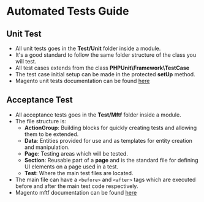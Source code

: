 # Automated Tests Guide

## Unit Test
- All unit tests goes in the **Test/Unit** folder inside a module.
- It's a good standard to follow the same folder structure of the class you will test.
- All test cases extends from the class **PHPUnit\Framework\TestCase**
- The test case initial setup can be made in the protected **setUp** method.
- Magento unit tests documentation can be found [here](https://devdocs.magento.com/guides/v2.3/test/unit/unit_test_execution.html)

## Acceptance Test
- All acceptance tests goes in the **Test/Mftf** folder inside a module.
- The file structure is:
    - **ActionGroup**: Building blocks for quickly creating tests and allowing them to be extended.
    - **Data**: Entities provided for use and as templates for entity creation and manipulation.
    - **Page**: Testing areas which will be tested.
    - **Section**: Reusable part of a **page** and is the standard file for defining UI elements on a page used in a test.
    - **Test**: Where the main test files are located.
- The main file can have a `<before>` and `<after>` tags which are executed before and after the main test code respectively.
- Magento mftf documentation can be found [here](https://devdocs.magento.com/mftf/docs/introduction.html)